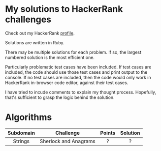 # My solutions to HackerRank challenges

Check out my HackerRank [profile](https://www.hackerrank.com/suman_vanan).

Solutions are written in Ruby.

There may be multiple solutions for each problem. If so, the largest numbered solution is the most efficient one.

Particularly problematic test cases have been included. If test cases are included, the code should use those test cases and print output to the console. 
If no test cases are included, then the code would only work in HackerRank in-browser code editor, against their test cases.

I have tried to incude comments to explain my thought process. Hopefully, that's sufficient to grasp the logic behind the solution.

# Algorithms

| Subdomain | Challenge             | Points | Solution |
| :-------: | :-------------------: | :----: | :------: |
| Strings   | Sherlock and Anagrams | ?      | ?        |

